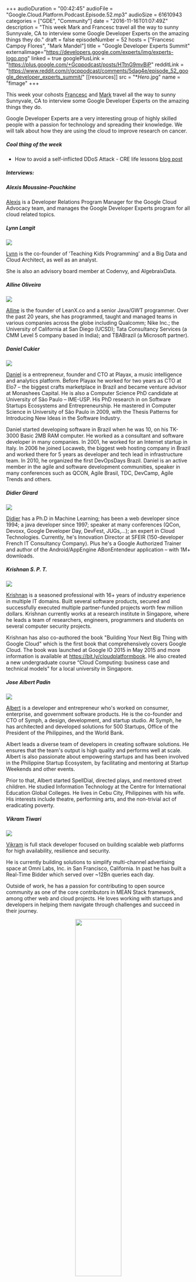 +++
audioDuration = "00:42:45"
audioFile = "Google.Cloud.Platform.Podcast.Episode.52.mp3"
audioSize = 61610943
categories = ["GDE", "Community"]
date = "2016-11-16T01:07:49Z"
description = "This week Mark and Francesc travel all the way to sunny Sunnyvale, CA to interview some Google Developer Experts on the amazing things they do."
draft = false
episodeNumber = 52
hosts = ["Francesc Campoy Flores", "Mark Mandel"]
title = "Google Developer Experts Summit"
externalimage="https://developers.google.com/experts/img/experts-logo.png"
linked = true
googlePlusLink = "https://plus.google.com/+Gcppodcast/posts/HTtnG9mvBiP"
redditLink = "https://www.reddit.com/r/gcppodcast/comments/5dag4e/episode_52_google_developer_experts_summit/"
[[resources]]
  src = "**Hero*.jpg"
  name = "fimage"
+++

This week your cohosts [Francesc](https://twitter.com/francesc) and [Mark](https://twitter.com/Neurotic)
travel all the way to sunny Sunnyvale, CA to interview some Google Developer Experts on the amazing things
they do.

Google Developer Experts are a very interesting group of highly skilled people with a passion for technology
and spreading their knowledge. We will talk about how they are using the cloud to improve research on cancer.

<!--more-->

##### Cool thing of the week

- How to avoid a self-inflicted DDoS Attack - CRE life lessons [blog post](https://cloudplatform.googleblog.com/2016/11/how-to-avoid-a-self-inflicted-DDoS-Attack-CRE-life-lessons.html)

##### Interviews:

##### Alexis Moussine-Pouchkine

[Alexis](https://twitter.com/alexismp) is a Developer Relations Program Manager for the Google Cloud Advocacy
team, and manages the Google Developer Experts program for all cloud related topics.

##### Lynn Langit

<a href="https://twitter.com/lynnlangit">
<img src="https://developers.google.com/experts/img/user/113276861370213912415.png" class="round-photo">
</a>

[Lynn](https://twitter.com/lynnlangit) is the co-founder of 'Teaching Kids Programming' and a Big Data
and Cloud Architect, as well as an analyst.

She is also an advisory board member at Codenvy, and AlgebraixData.

##### Alline Oliveira

<a href="https://twitter.com/allineo">
<img src="https://developers.google.com/experts/img/user/117229930258148676630.png" class="round-photo">
</a>

[Alline](https://twitter.com/allineo) is the founder of LeanX.co and a senior Java/GWT programmer.
Over the past 20 years, she
has programmed, taught and managed teams in various companies across the globe including Qualcomm;
Nike Inc.; the University of California at San Diego (UCSD); Tata Consultancy Services (a CMM Level
5 company based in India); and TBABrazil (a Microsoft partner).

##### Daniel Cukier

<a href="https://twitter.com/danicuki">
<img src="https://developers.google.com/experts/img/user/104200463293521594749.jpg" class="round-photo">
</a>

[Daniel](https://twitter.com/danicuki) is a entrepreneur, founder and CTO at Playax, a music intelligence and analytics 
platform. Before Playax he worked for two years as CTO at Elo7 – the biggest crafts marketplace in Brazil and became 
venture advisor at Monashees Capital. He is also a Computer Science PhD candidate at University of São Paulo – IME-USP. 
His PhD research in on Software Startups Ecosystems and Entrepreneurship. He mastered in Computer Science in University 
of São Paulo in 2009, with the Thesis Patterns for Introducing New Ideas in the Software Industry.

Daniel started developing software in Brazil when he was 10, on his TK-3000 Basic 2MB RAM computer. He worked as a 
consultant and software developer in many companies. In 2001, he worked for an Internet startup in Italy. In 2006 he 
joined Locaweb, the biggest web hosting company in Brazil and worked there for 5 years as developer and tech lead in 
infrastructure team. In 2010, he organized the first DevOpsDays Brazil. Daniel is an active member in the agile and 
software development communities, speaker in many conferences such as QCON, Agile Brasil, TDC, DevCamp, Agile Trends and others.

##### Didier Girard

<a href="https://twitter.com/DidierGirard">
<img src="https://developers.google.com/experts/img/user/115263933340916245640.jpg" class="round-photo">
</a>

[Didier](https://twitter.com/DidierGirard) has a Ph.D in Machine Learning; has been a web developer since
1994; a java developer since 1997; speaker at many conferences (QCon, Devoxx, Google Developer Day, DevFest,
JUGs,...); an expert in Cloud Technologies. Currently, he's Innovation Director at SFEIR (150-developer
French IT Consultancy Company). Plus he's a Google Authorized Trainer and author of the Android/AppEngine
ABonEntendeur application – with 1M+ downloads.

##### Krishnan S. P. T.

<a href="https://twitter.com/sptkrishnan">
<img src="https://developers.google.com/experts/img/user/100249220768956539299.jpg" class="round-photo">
</a>

[Krishnan](https://twitter.com/sptkrishnan) is a seasoned professional with 16+ years of industry
experience in multiple IT domains. Built several software products, secured and successfully executed
multiple partner-­funded projects worth few million dollars. Krishnan currently works at a research
institute in Singapore, where he leads a team of researchers, engineers, programmers and students on
several computer security projects.

Krishnan has also co-authored the book "Building Your Next Big Thing with Google Cloud"
which is the first book that comprehensively covers Google Cloud. The book was launched
at Google IO 2015 in May 2015 and more information is available at https://bit.ly/cloudplatformbook.
He also created a new undergraduate course “Cloud Computing: business case and technical models”
for a local university in Singapore.

##### Jose Albert Padin

<a href="https://twitter.com/albertpadin">
<img src="https://developers.google.com/experts/img/user/110932426733785443586.jpg" class="round-photo">
</a>

[Albert](https://twitter.com/albertpadin) is a developer and entrepreneur who's worked on consumer,
enterprise, and government software products. He is the co-founder and CTO of Symph, a design, development,
and startup studio. At Symph, he has architected and developed solutions for 500 Startups, Office of
the President of the Philippines, and the World Bank.

Albert leads a diverse team of developers in creating software solutions. He ensures that the team's
output is high quality and performs well at scale. Albert is also passionate about empowering startups
and has been involved in the Philippine Startup Ecosystem, by facilitating and mentoring at Startup
Weekends and other events.

Prior to that, Albert started SpellDial, directed plays, and mentored street children. He studied
Information Technology at the Centre for International Education Global Colleges. He lives in Cebu City,
Philippines with his wife. His interests include theatre, performing arts, and the non-trivial act of
eradicating poverty.

##### Vikram Tiwari

<a href="https://twitter.com/Vikram_Tiwari">
<img src="https://developers.google.com/experts/img/user/104084904111344977584.jpg" class="round-photo">
</a>

[Vikram](https://twitter.com/Vikram_Tiwari) is full stack developer focused on building scalable web platforms
for high availability, resilience and security.

He is currently building solutions to simplify multi-channel advertising space at Omni Labs, Inc. in San
Francisco, California. In past he has built a Real-Time Bidder which served over ~12Bn queries each day.

Outside of work, he has a passion for contributing to open source community as one of the core contributors
in MEAN Stack framework, among other web and cloud projects. He loves working with startups and developers
in helping them navigate through challenges and succeed in their journey.

<div style="text-align: center">
  <img src="/images/post/gde-mark.jpeg" style="margin: auto; width: 50%; max-width:300px">
  <p><small>Mark had fun at the Google Developer Experts Summit</small></p>
</div>


##### Question of the week

If I delete something from Datastore, is it strongly consistent?

- Data Consistency [docs](https://cloud.google.com/datastore/docs/concepts/structuring_for_strong_consistency)
- Strong Consistency Diagram - Developing Scalable Apps with Java [YouTube](https://www.youtube.com/watch?v=CEfCqqZ59m4)
- Developing Scalable Apps in Java with Google App Engine [Udacity](https://www.udacity.com/course/developing-scalable-apps-in-java--ud859)
- Developing Scalable Apps in Python with Google App Engine [Udacity](https://www.udacity.com/course/developing-scalable-apps-in-python--ud858)

##### Were will we be?

Francesc will be working on the next episode of [justforfunc](https://youtube.com/c/justforfunc) and enjoying some
holidays, right before joining our team offsite in Los Angeles with Mark.

{{< transcript "FRANCESC: Hi, and welcome to episode number 52 of the weekly Google Cloud Podcast. I am Francesc Campoy, and I'm here with my dear colleague Mark Mandel. Hey, Mark." >}}
MARK: Hey Francesc, how are you doing today? 

FRANCESC: Very happy. Surrounded by lots of really cool people here at-- we are a Mont-- we're not in Mountain View. We're actually in Sunnyvale, where the GDE Summit, the Google Developer Experts Summit is taking place. 

MARK: Yeah, it's been really, really cool hanging out with all the Google Developer experts. They're all excellent people. And it's very happiness-- 

FRANCESC: They're so interesting. So many cool interviews. We're going to have a bunch of short interviews where they're basically going to be telling us about what they do. And they do really cool stuff. 

MARK: They do do really cool stuff. And they do a bunch of events all around the world. So it's well worth listening to. 

FRANCESC: Yeah, and then at the end, we'll have a question of the week that comes from Slack, probably. 

MARK: Yeah, it comes from the Slack community. Really cool question about data store. 

FRANCESC: It involves-- it is interesting, because actually when I heard the question, I was like, I'm actually not sure about the answer. And then I was like, oh, that makes sense. But yeah, so that will be at the end. But before, we're going to have a cool thing of the week. 

And today is actually about a blog post. It's a really cool blog post. I really like it. The title is How to Avoid a Self-inflicted DDoS Attack, CRE Life's Lessons. 

MARK: Yeah, don't like, self-inflict at home. It's just a bad thing. 

FRANCESC: The worst part is that I've actually done the things that they say to do not do this. I've totally written code that did this. 

MARK: Yep. And I think it's one of these articles where you read it, and you're reading like, oh yeah, that totally makes sense. But until like somebody tells you to do these things, you're like, uh, why would that be a thing. 

FRANCESC: Yeah, so actually the one that I wrote is actually the first one that I've done today. Where it says try exponential backups so if something fails. So what it did was actually worse. 

MARK: Before you go into that, let's set some context. So the whole idea of the blog post. 

FRANCESC: The whole idea of the blog post is not best practices, it's the worst practices. One what are the things that if you write that could create issues? So it's like you should not just send requests on a fixed interval, regardless of the service working or not. Because then the end, basically what you're doing is you're adding more and more and more services trying to connect to your back end. And the back end is not up. 

So when it comes up, you have a huge amount of traffic waiting for you. So instead you should try exponential backoff. What I did was even better. I actually wrote an App Engine app that whenever a good [INAUDIBLE], it gets in the message to itself. So yeah. 

[LAUGHTER] 

It ended up being very funny to see how it [INAUDIBLE] App Engine scales very well. So I was able to send messages to itself saying I failed. 

MARK: And then there were more messages that went back to it. 

FRANCESC: It was awful. Yeah, software architecture is fun. So yeah, that is one of the things. Try exponential backoff. It always hurt. It always helps. 

MARK: Yeah, there are several really great things in here about if you're building particularly mobile apps with services at the backend that could go down, because yeah, software fails. So techniques like exponential backoff, adding a little jitter, implement retry mocking, things like that. Well worth your time because it can save you a lot of time if something goes horribly, horribly wrong and you need to get everything back up again. 

FRANCESC: Yeah, it definitely, definitely helps avoid outages. And especially when an outage happens, minimize the effects of it. So definitely check it out. I think it's a great blog post. I really enjoyed it. 

And now to start with the main content for today, we're going to be talking with Alexis Moussine-Pouchkine, also known as Alexis MP. He's going to be telling us a little bit about who are the GDEs. 

MARK: Yeah, and what they do. 

FRANCESC: So we're here now with someone else from our team. Not a developer advocate though. But what are you? Who are you? Alexis, can you tell us a little bit real quick who you are, and what do you do at Google? 

ALEXIS: Sure, I'm Alexis Moussine-Pouchkine. I usually go by Alexis MP, and I look after a number of communities that we have that is developer communities. And one of them is Google Developer Experts, GDEs, and specifically the ones that are specializing in cloud. 

FRANCESC: So for the episode today, we're actually interviewing a bunch of them. Could you tell us a little bit about who are they? What is a GDE and how do you become one? 

ALEXIS: Yes, that's an excellent question. A GDE is somebody that's passionate obviously about a technology, in our case Google Cloud. The program here is a way for them to be actually involved in speaking to program product managers in development teams, providing feedback, and taking what they learn and eventually when this hits the market, and trying to help us get the word out. When it comes to spreading the news, and speaking publicly, writing blogs. So a number of the listeners here will probably recognize some of the names as people authoring blogs and maybe good public speakers as well. 

FRANCESC: Yeah, they're all definitely very active in the open community. But I've heard that they also get privilege access to Google information. Like they have an NADA or something, right? 

ALEXIS: Right and then I'll get to the question about now you become one, because that's an interesting one. Yes, they're on their NDA, and that is how we can have some very interesting conversations about the things that is on the product manager's mind like the plans that they have. And try to validate those or amend them if possible. And get those people into early access program, maybe in a more systematic way than it would be if you were completely outside that program. And how do you become one? 

Well, you really need to be pretty technical. We're really looking for people that are able to pretty much be developer advocates, right? Now we just don't hire them. We have this relationship where we share a lot of stuff under NDA. 

We bring them to Mountain View once a year for a summit. And that's what's happening this year and this week in fact. And we hope that in return we'll get feedback from them. And from the sessions today, there definitely is feedback. 

MARK: Oh yeah. 

ALEXIS: Some of it is really good and I'm really happy about the way it's going. And their part of the job is to help us get the word out there. So it's very similar to a number of other programs. This one needs to be very technical, and we're looking for influencers. And we're always looking for people around the world to help us spread the news. 

FRANCESC: I was in the room a couple minutes before, and I was listening to one of the talks. And I got to say, they're a really tough audience. When a product manager would be like, well, we think about this and this and that, rather than be like, oh, that is nice, someone could be like, what about this other one? It's a really tough audience. 

ALEXIS: And then that's what we're looking for. 

FRANCESC: They have an opinion. 

ALEXIS: They have an opinion, and that's why they're GDEs. We expect the feedback. We're not looking for people that will just rehash whatever the party line is. We're looking for people that make the messaging, whatever it is, theirs. And will amend it and will give it their full potential, given what they got out of it. 

FRANCESC: That is awesome. Thank you so much for taking the time to tell us about GDEs today. 

ALEXIS: You bet. 

MARK: Now that we have a great idea of what GDEs are and what they do, why don't we go talk to some? 

FRANCESC: So we're very happy to have Lynn Langit today. Hello, how are you doing? 

LYNN: Hey, I'm doing great. 

FRANCESC: And you're one of the GDEs that I know the most because you write a lot about Windows and so many other crazy things. Why don't you tell us a little bit what do you do? 

LYNN: What do I do? I'm an independent cloud and big data architect. Most recently I've been working as lead on an iOT project on your competitor's cloud. But I am actually starting to do some work now back on your cloud in a really interesting vertical. And that vertical is scaling cancer genomics. 

MARK: Nice. Do you want to tell us a little bit more about that? 

LYNN: Yeah, for sure. Well, because I'm independent I can pretty much pick my projects. And so unfortunately, a friend of mine got cancer. And I was startled to see the lack of access to personalized treatments. And so I started to do some research. 

And I have a teenage daughter who had the good fortune to attend Stanford this summer and study cancer biology. So she had some information for me as well. And in looking at the state of research biology, I found that there was an opportunity to help educate the researchers about using various vendors' clouds to scale. So as I started to look into this, I saw that you guys here Google actually have a genomics API in alpha. 

And being a GDE, I have access to some of these alpha things that you guys have. So I got access to it and started working with it, and started learning biology. And here we go. 

FRANCESC: That sounds awesome. 

MARK: That's really amazing. 

FRANCESC: Cool. So can you share some of the results of it. How was your experience? How is it working with an alpha project? 

LYNN: I build software too, right? So alpha projects are alpha projects. But the genomics API really was very much a minimum viable. So it was a variant processing. So you input the data and then you magically get out a variant. 

So what the heck is a variant? For those of us who don't work in biology. So I'm still working on my understanding, so if you are a biologist listening, don't cringe. But the idea is that you've got genomic sequencing input. So TAGC, all that kind of stuff. 

And then you compare that with a reference genome. And then you find the variations or the variants, which I'm coming to understand is actually a very small percentage. Less than 1%. But it's those variants that are critical in personalized medicine. 

FRANCESC: Interesting. 

MARK: Cool. Well, I also know you've been a GDE for a little while. How did you end up becoming a GDE? What got you involved in the program? 

LYNN: I did a presentation on App Engine about six years ago to an all Microsoft audience. 

FRANCESC: Yeah, that gets you there. That gets you the title directly. Those points right there. 

LYNN: It pretty much did. 

MARK: And now I'm curious. What is your favorite thing about being part of the GDE program? What's been great for you? 

LYNN: So it's been really cool because I've been in since its inception to see the program grow. They were like, I don't know, 10, 15 people. And at this year's summit there's 300? Around 300 people I think. So it's super cool to see the program grow, to see new people come into the community, to get to know people across the world. 

Because one thing about this program, it really is a global program. And it's really interesting to me to learn about different areas of the world, travel, and work. Another thing that I'm doing is I'm starting to do some work in the Apac region. And I'm very excited that you guys are opening a data center in Australia. 

MARK: Me too. 

LYNN: So actually it's the combination of the two things. I applied and got accepted to speak at a biology conference on scaling using Google how to scale genomics in Australia. 

FRANCESC: Congratulations. 

LYNN: I know! I'm so excited! So I'm doing that in February next year. 

MARK: What's the name of the conference, in case people want to know? 

LYNN: It's called Galaxy 2016. So Galaxy is an emerging tool out of the biology research community. It was created at Johns Hopkins. And the idea is to leverage Docker so that you can capture configuration. Because another really interesting problem in this space is that a lot of the research is not reproducible because people do it on their desktop, they do it on a VM instance, they don't capture all the settings. And so something as simple and something that we all know as using Docker to capture configuration can really help. 

FRANCESC: Yep, very, very, very interesting. I never thought that the cloud would be so helpful to such interesting and important things like cancer. So thank you so much, Lynn, for your time. And have fun with the rest of the summit. 

MARK: And thanks so much for being a GDE. 

LYNN: Thank you so much. Thanks. 

MARK: We're joined again by another fantastic GDE, Alline. Thank you so much for joining us. How are you doing today? 

AL LINE: I'm doing terrific, great, really good. 

MARK: Thank you so much for being a GDE. Can you just tell us a little bit about you and what you do? 

ALLINE: Sure. I'm a Java developer and I work with App Engine since App Engine exists. And I absolutely love the two because just make our life incredibly easy. And I hate DevOps. 

And App Engine just saves my life. And yeah, and since then I never stop. And I'm glad it's [INAUDIBLE] out there and working great. 

FRANCESC: Nice. So are you independent? Do you work for a company? 

ALLINE: Yeah, I used to work with a lot of companies like Nike, Qualcomm, Citibank. 

FRANCESC: Heard of them. 

ALLINE: Yeah, kind of like that. And you name it. In Brazil, I'm from Brazil too, so a lot of companies in Brazil. But now I'm a little bit tired of corporation work and I'm play with a few startups and let's see how it goes. 

MARK: Excellent. Whereabouts are you located? 

ALLINE: I'm located him Brazil in Rio. 

MARK: And so as a GDE, are there communities out there that you're involved with, or events or any fun stuff about in that sort of region that people should know about if they want to be interested in Google Cloud? 

ALLINE: Of course. Not specifically for cloud, Google cloud, and like forget about App Engine. But there are a lot of Google events out there. And they growing a lot. 

And I just went to a DevFest in our central Brazil. And was like 600 developers. 

FRANCESC: Was it Belo Horizonte? 

ALLINE: It was Goiania. 

FRANCESC: Aw. How many DevFests do you have in Brazil? That's cool. 

ALLINE: Yes, we're big, and it's growing. It's popping up all over the place. Yeah, so and that's good because this is all new things happening. It wasn't like that before. So it's being like that now. 

FRANCESC: Could you tell us a little bit about how you became a GDE? 

ALLINE: Yes, so a lady that I'm obviously a fan of-- 

FRANCESC: We all are. 

ALLINE: --she called Lynn Langit. She was the GDE of the program, and she basically invented that, I think. Joking. Just cut that part. She was there since the beginning. And we are friends from San Diego. I used to live in San Diego too. 

And we worked together there. And we play and we teach kids and we do all fun things over there. We used to do. And as soon as she became a GDE and becomes a real program and it starts growing, she said OK, I have to invite people. She saw me and invite me. 

And I jump in right away and say I what an opportunity. What a real recognition. And that since then is making my life easier for my resume. For my personnel marketing and everything. It's incredible. 

FRANCESC: So we already covered what was your favorite part of the platform, which is clearly Java and App Engine, which is fun. It's not Go, but whatever. No, just kidding. 

ALLINE: Yeah, you're right. I got it. 

FRANCESC: What is your favorite part of being a GDE? 

ALLINE: I think it's two things that I love the most. One is the GDE community. That this is just incredible people. They all look like me. I feel like totally home. 

Outside of the tech community, the Google community, or the GDE community, I feel weird. I'm a nerd and I'm weird. But inside GDE I'm totally myself. 

FRANCESC: That is awesome. 

ALLINE: I'm home, so I love that. And outside of being a GDE for the whole world, when I say oh, do you work for Google though? That makes me look nice. I have to rephrase it. No I don't, but still they don't care what we say. They think we are a Google thing. 

FRANCESC: Yeah. The name Google open some doors sometimes. 

ALLINE: All the doors. All doors I want to be open. 

FRANCESC: That is awesome. 

MARK: Wonderful. Before we finish up, are there anything coming up or any events or things that people would like to-- the areas you're involved in, or you want to promote that are happening in your region that people would be interested in? 

ALLINE: Yeah, there's still a DevFest going on until the end of the month, right? It's the DevFest month. So I'm going to a few of them. I'm going to speak on App Engine Flexible. 

And how to reduce cost on the cloud, because cost is being a big thing. And what else? And after that I'm going to really focus on start up things. 

MARK: What are the names of the DevFests that you're going to? 

ALLINE: DevFest Campinas is the one I'm going to speak. 

FRANCESC: Cool. 

MARK: Excellent. Well, thank you so much for joining us today. We really appreciate you taking the time. 

FRANCESC: Thank you for being a GDE. 

ALLINE: Thank you, guys. 

FRANCESC: So, hi. We're with Daniel Cook here. Where are you from? 

DANIEL:  I'm from Brazil, Sao Paulo, Brazil. 

FRANCESC: Nice, I was supposed to go there. 

MARK: You were supposed to go there. 

DANIEL: You should, You should. 

FRANCESC: So tell us a little bit about yourself. What do you do? 

DANIEL: So I run a company, a startup in Sao Paulo. It's a music analytics platform. We use big data and music data to help music professions to expand their audience and to develop their own space. 

MARK: What's the name of the company? 

DANIEL: It's PlayX. 

MARK: PlayX. 

FRANCESC: Could you tell us a little bit more about how is it that you are a GDE? 

DANIEL: So basically I use a lot of cloud. I have been using cloud generally in my whole life, developing software. And then the start up, we needed a lot of computing power to start a business. So it's a different kind of business that you need a lot of computing to start. So even from scratch, we didn't have customers, but we needed a lot of cloud computing. 

And Google had this program for startups. So we could get some incentives from Google Cloud. And then we started to use Google Cloud. 

FRANCESC: Cool, so what products are using currently? What is a product that you're using the most? 

DANIEL: The most we use is Compute Engine. So we have something around 50 virtual machines running there. But we also use cloud storage, file storage, actually. 

And a little bit of Cloud SQL also. Not too much. Yeah, and the monitoring stat driver and the whole other thing. 

MARK: You said you're in Sao Paulo, and you're a GDE. Are you're involved with any events or any communities up there? Stuff like that? 

DANIEL: Yeah, I'm also a technical adviser of venture capital group in Sao Paulo. So I help a lot of companies in their portfolios to understand the Google technologies. So we have private events that I help them to start with Google Cloud. Most of them use Amazon as their platform. 

FRANCESC: For now. 

DANIEL: Yeah, for now. 

FRANCESC: So why don't you tell us what is your favorite thing about being a GDE, a Google Developer Expert? If you were to choose one. 

DANIEL: To be here with you guys. 

MARK: Excellent decision. 

FRANCESC: And now the real answer? 

DANIEL: So it's cool to have access to primer information. So before products get launched. So we can plan and maybe when we know it before anyone, we get, OK, let's wait because Google will launch something in the next month or instead of trying to tackle this problem and do a lot of work on that. We can wait. 

And so having privileged information about that is cool. And also having access to many other developers other experts, it's great. Because we can change knowledge. And this is a wonderful. 

FRANCESC: Cool. And one last question. What is your favorite product or feature of Google Cloud? 

DANIEL: One feature that I think is very interesting is the preemptable instances. So we could actually-- and I wrote a blog post about it-- could decrease our costs in 40% after moving part of our infrastructure to preemptable instances. And compared to others, for example, compared to spot instances in Amazon, it's a lot better because Spot you have all this complex speed things that you need to do. And preemptable is much more predictable. 

So you that the service will go down next 24 hours, so you plan for it. And you already know how much you're going to pay for that. So this is great. 

MARK: Daniel, thank you so much for joining us. And thank you so much for all the work you do as a GDE. We really appreciate it. 

DANIEL: Thanks. 

FRANCESC: Thanks for it. So I'm happy to have Didier in the Google Cloud Podcast. How are you doing, Didier? 

DIDIER: I'm fine. 

FRANCESC: Why don't you tell us a little bit about yourself? We kind of know, Didier you're from France, but what do you do? 

DIDIER: So I'm [INAUDIBLE] engineering at SFEIR. It's a [INAUDIBLE] company. We are about 300 developers. I'm doing some cloud stuff about eight years right now, for now. And that's it. 

FRANCESC: Cool. Could you tell us a bit more about your experience of the GDE? How long it's been since you joined the program? 

DIDIER: So I joined the program in 2012, so it's a long time ago. 

MARK: How did you end up being a GDE? 

DIDIER: So I start to use the App Engine as a beta tester. It was in 2008. And first I was using it for my own. I On top of App Engine I build an Android App Equations. It was quite a success because I've got about 1 million of download of the applications. 

And I find it very easy to use, App Engine and quite useful. So I start to push App Engine inside my company. And then the story starts. 

FRANCESC: Cool, what language was this? 

DIDIER: At first, I was using Pythons, and I switched to Java on IO. I'm using Go mainly. 

FRANCESC: Cool. So Nexus PHP? 

DIDIER: I'm not sure. 

FRANCESC: Nice. So why don't you tell us a bit about your experience with the platform? What is your favorite product? 

DIDIER: So you ask me for my favorite products. 

FRANCESC: Yes, or feature. 

DIDIER: Feature. Maybe I have two. App Engine. I love a lot App Engine because it helps to build very scalable application, and it's very easy to do that. For example, I have built applications for clients who want to scale from zero to millions of people in a few minutes. App Engine can help to do that. 

And maybe the second one is BigQuery because, for the same reason, you can have queries that run on billions of lines. And you have the result in a few seconds. I love that. 

FRANCESC: Yeah. I've got to say that one of the times I went to-- I think I was in DevOps Paris-- I went to one of your trainings, one of your BigQuery trainings. It was pretty amazing, I've got to say. I know BigQuery, and I was impressed. 

MARK: Well, it sounds like you hit up a number of events for doing presentations and training. What have been some of your favorite events that you've been talking at? 

DIDIER: I don't remember which ones was the best. 

MARK: What's your favorite? What's most memorable, then? 

DIDIER: Yeah. I love to talk to DevOps, for example, also to Dev Fest. And to small event also because of course it's fun to go to a large event with hundreds of people. But sometimes you have very nice moments in a small place with maybe only 30 people, like in Java user group of GDG or something like that. 

FRANCESC: Why don't you tell us about what is your favorite part about being a GDE, being a Google Developer Expert? 

DIDIER: What I love is just to share what I know about the platform. 

MARK: Nice. 

DIDIER: Just simple. 

MARK: And is that mainly through training and presentations? Or do you do anything else? 

DIDIER: I'm doing mainly presentation and training. I have trained about in France. But I think I'm near 1,000 people in training. 

MARK: Nice. Very, very nice. 

FRANCESC: Yeah. That is more than me, I think. 

MARK: You need to lift your game, Francesc. 

FRANCESC: That is very amazing. Yeah. I need to get working. Yeah. That is awesome. 

MARK: All right. Well, thank you so much for joining us today. I really appreciate you taking the time. And thanks so much for being a GDE. 

DIDIER: Thanks. 

MARK: Thank you. 

FRANCESC: Cool. 

MARK: Hey, Krishnan. Thank you very much for joining us today. How are you doing? 

KRISHNAN: I'm doing good, enjoying the GDE Summit as always. This has been my third GDE Summit so far. 

FRANCESC: Nice. 

MARK: Excellent. Do you want to tell us a little bit about you, what you do, your background? 

KRISHNAN: OK. So I came into the GDE world from actually the GDG world, which is the Google Developer Group. I'm founder of the Google Developer Group in Singapore, which I did so in 2009 around June. That was just six months after the first GDG-- or it was called G Tech at the time-- that was created by [INAUDIBLE]. 

So I was managing the group until the end of last year, that is, in 2015. And over the span of five years, I did 60 events. And I've given nearly 20 public talks in Singapore, Brunei, Taiwan, Malaysia, I think virtually over Bangladesh, a little bit, I believe, in Indonesia as well. 

MARK: That's a fairly impressive resume. I assume that means you're based out of Singapore. 

KRISHNAN: I moved to the US. I had an opportunity to work on a Google Cloud product. So I'm currently based in Washington, DC. I'm very new to US. So from this January, I'm living in Washington, DC. 

MARK: Excellent. 

FRANCESC: And on top of all this impressive activity, you also wrote a book. 

KRISHNAN: Yes. I did write a book. Thanks for reminding-- or thanks for remembering it. 

FRANCESC: I remember that. I reviewed it. 

KRISHNAN: Oh yeah. You did. Thank you. So I wrote the first book on the Google Cloud. It was called "Building Your Next Big Thing on Google Cloud." That's very, very passionate to me. That's because I got so much support from Googlers like yourself, and also the other product managers, who reviewed each and every chapter of the book. And I believe till today that is the only comprehensive book that has been written. 

I am looking forward to have some time to actually rewrite the book, but probably in a different form, not as an entire book. Because the pace at which the Google Cloud universe is expanding, there is no way I can write one book cover to cover. And it's just going to be a Bible very soon, right? That's the way it's going to go. 

FRANCESC: Yeah. By the time you finish the book, also, we have released plenty of products. 

KRISHNAN: Exactly. 

MARK: Everything changes. 

KRISHNAN: Yeah. 

FRANCESC: That is cool. 

MARK: It sounds like you've done a whole bunch of events. Were there particular events around the APAC region that you found were particularly great, like community events or conferences or anything like that, considering you spoke so much around the area? 

KRISHNAN: Primarily, my talkings were in the GDG meet ups in Singapore, then on the Dev Fest in Brunei. Then there was one event. It was some kind of a cloud conference in Malaysia-- I forgot the name-- that was having a multi vendors kind of thing. And I presented about the Google Cloud there. 

MARK: Fantastic. 

FRANCESC: Cool. So you mentioned that you have been part of the GDE program for at least three years. This is the third time that you come to the summit. 

KRISHNAN: That's right. 

FRANCESC: What is your favorite part of being a GDE? 

KRISHNAN: OK. My favorite part is the opportunity to test new technologies and to give direct feedback to the program managers, or product managers. That's my favorite part of being a GDE. And that's where we feel that we are valued so much. And we are a small group of people who are valued by Googlers, by Google as a company itself, where they're trusting us with all these upcoming things. And we can give the feedback. And in many cases, our feedback actually productizes, gets absorbed into the product. 

FRANCESC: Yeah. I really like that at the end of every single session, there is a Q&A. But it is not really a Q&A. It's just the audience giving their opinion about things, which is pretty awesome. 

KRISHNAN: Yeah. So it's a really open discussion even today. And I enjoy every single session where I guess we didn't even have a Q&A at the end of it because we started interrupting the speaker. And the speaker was just enjoying-- 

MARK: It's pretty awesome. That's fantastic. 

FRANCESC: Yeah. 

MARK: Excellent. Well, Krishnan, thank you so much for joining us. Thank you so much for being a GDE. We really appreciate you taking the time. 

KRISHNAN: And thank you for interviewing me. 

FRANCESC: Thank you. So now we are joined not by one GDE, by two. We have Albert and Vikram. Hi. How are you doing? 

ALBERT: Hello. 

VIKRAM: Hello. I'm good. 

MARK: Two GDEs are better than one. 

FRANCESC: Yeah. And also, I think that the good story here is that they actually know each other. How do you know each other? 

VIKRAM: So we actually met back in GCP Next last year. And since then, we have been in touch with each other. And he is in Indonesia. And I've been in India. 

ALBERT: And I'm from Philippines. Close, close. Southeast Asia. 

FRANCESC: Pretty close. 

MARK: You two clearly know each other very well. 

VIKRAM: So yeah. We have been in touch with other GDG communities and other events. 

FRANCESC: Cool. So it's Google Developer friends. That is so cool. 

ALBERT: Yeah. Actually, it was quite funny how we met. So we were standing in line in queue to the Cloud Vision booth, the Emotobooth. So then the guy said, next. And I was like, OK, who's going to go first? And the guy says, both of you, come over. And so we posed together. And then we introduced each other. 

I actually didn't get his name. He didn't get my name. We just sort of like-- we had a picture together. And then my friend, a Googler back in the Philippines, said, oh, you're in GCP. Meet Vikram. You should meet Vikram. And then he tagged him in my profile. And then I looked and I was like, I've met this guy. And so I started hunting him around again. 

FRANCESC: GCP Next missed connections. 

MARK: Yeah. There's a demo in that that we could build. 

FRANCESC: That is really cool. 

MARK: That's super cool. So why don't you both tell us a little bit about yourselves, and what your backgrounds are and what you're doing. 

ALBERT: OK. So I'm the CTO and co-founder of Symph. We're a branding, design, web, and mobile development company. So we do work for companies and governments. We do a lot of work. Maybe I think that brands you'd recognize would be the government of Philippines brand, the World Bank, and other clients as well, both local and overseas to the Philippines. 

So we have a team of about 40 people. We do a lot of our work in Google Cloud, obviously. That allows us to really build products for our clients quicker without having to worry about much of the DevOps. 

VIKRAM: Yeah. So I'm a Full Stack Developer at Omni. We are based out of San Francisco. And we are easing the marketing needs for all the analytics performance, whether it's machine learning on that, and using that to help marketers simplify their decisions and their data collection. 

FRANCESC: Cool. And why don't you tell us a little bit from your personal experience? What is your favorite feature or product of Google Cloud? Maybe you go first, Vikram. 

VIKRAM: So one of the two favorite features, favorite programs, I really like the no-ops strategy for Google. So that involves on one end, we have App Engine. On the other end, we have BigQuery. So both of them, when working together, they form the best ease of product usage for me because I don't have to manage anything. 

And being in a startup, it's really good for me because I don't have to worry about anything-- nothing on the database side, nothing on the scalability of the web app that we have. 

FRANCESC: Very cool. What about you? 

ALBERT: Yeah. I mean, similar here, App Engine. I mean, no-ops is really a big thing for us. Like, if I can one button instead of having to configure and do 10 buttons, I would want the one button that does the same thing. So I like App Engine very much. 

I also like-- I don't know if it's Google Cloud. I don't really know what the official [INAUDIBLE]. But I really like Firebase real time database. It just really works really nicely. I mean, we spent hours, maybe even days, trying to replicate the functionality ourselves. But when you can go Firebase, it just works. 

FRANCESC: Yeah. I'm not sure if Firebase is technically part of Google Cloud. 

MARK: It's part of the family. 

FRANCESC: We do love them. 

MARK: We love them. They're part of the family, I think. 

FRANCESC: We definitely love them. 

VIKRAM: I love them too. 

MARK: So you're both GDEs. Why don't you tell us a little bit about what you do as a GDE and what some of your favorite things to do as a GDE is. 

ALBERT: All right. So I do a lot of talking. I like talking more than writing. So I don't have much blogs or maybe even online material. But I do a lot of talks. So I go around, give talks, encourage students, maybe developers as well, on topics like App Engine, Firebase, even machine learning. So we talk about TensorFlow. We talk about getting started in TensorFlow, and just going to tutorials and making sure that people are getting to know the latest and they're getting on board, as opposed to just finding out what's there when they start working. 

So I really have fun doing that and mostly just really speaking around the area. 

FRANCESC: Cool. What about you? 

VIKRAM: So I used to do a lot of public speaking back while I was in India. And since I moved here, my focus has changed from public speaking to direct engagements and writing more blogs and doing more hands-on testing and hands-on development of alpha products which already we have access to. So I do those. I get feedback back to team. Or I go direct engagements with other startups which are in the area, or startups which I have connected through from India. And I do hands-on management and hands-on-- 

MARK: Consultancy? 

VIKRAM: Hands-on consultancy with them. 

MARK: So that's really interesting. How did you both end up becoming GDEs? How did you end up there? 

ALBERT: So I started on Google App Engine, or when I would say Google App Engine was the only thing Google Cloud. That was eight years ago. I've been programming on that since. And then I was just basically talking about it, advocating for it, having my own workshops. Didn't even have Google support back then, like no swags. 

And then suddenly, about three years after I started, I got somebody who contacted me and wanted me to speak at a dev fest. That was the first dev fest in our area. I talked about App Engine. Nobody really knew about App Engine back then in our area, aside from that talk. So I have just continuously been doing that. 

In fact, I didn't even know about the experts program until I was told that I was nominated to the program. And I want you to talk to somebody. You're going to get an interview. And I'm like, OK. So that was pretty interesting. 

VIKRAM: For me, I've been pretty much involved with GDG communities since I was in school. So I ran a GDG for two years there. Then I ran a GDG in New Delhi for two years. So I've been pretty much involved with the GDG community and GDE in part. And I've done multiple events on Google Cloud, and scripts, and like [INAUDIBLE], et cetera. But I focused myself after college into more of the cloud stuff. And since then, I've been getting more hands-on onto cloud. 

And since I moved here in SF, it's been even more hands-on. And then somebody from the team-- it was actually Ray Sang-- who discovered me, who reached out to me. And he said that you should apply for this. And I met Alexis at the GCP Next, actually, last year. And since then, I've been here. Actually, Mark took my interview. 

FRANCESC: Oh, nice. Really? Oh. That is cool. 

MARK: Yeah. So he has to say nice things about me now. 

FRANCESC: No, not anymore. 

MARK: That's true. 

FRANCESC: Cool. Well, thank you so much for taking the time to talk to us today. And thank you for being GDEs. 

ALBERT: Thank you. 

VIKRAM: Thank you for having us. 

ALBERT: Thanks so much. 

FRANCESC: That was-- I was going to say a great conversation. That was a bunch of great conversations. So thanks to all the GDEs that we interviewed, also to the ones that somehow got cut off. This episode otherwise could be three hours. 

MARK: Yeah. There were so many GDEs here I could have spent a whole 20 minutes, half an hour, three hours talking to about their stuff. 

FRANCESC: Oh yeah. So interesting. And even the ones that didn't want to talk to us were also very interesting. Anyway, I think it's time to go with a question of the week. And the question of the week today, as we said at the beginning, come from Slack. And it is about data store. 

So if I delete something from data store-- so to delete something, you're going to use the delete operation that requires a key. And you're going say, delete this key, right? Is that strongly consistent or eventually consistent? 

MARK: So Francesc, that's a really great question. 

FRANCESC: Thank you. 

MARK: Because, like many types of things in software development, it depends. So basically, within data store, if you're interacting with a record, whether it's delete or get or put, if you're interacting with it through it's unique identifier key, that is strongly consistent. So if I put something in data store and then ask for it by its key, I'll get it back straightaway. 

FRANCESC: So that is strongly consistent. 

MARK: That is strongly consistent. However, generally speaking-- we will go into this in a second- when you query for stuff-- so you're looking for, say, numerous records, so every person who has an age over 23, for example-- that is eventually consistent. 

FRANCESC: Cool. 

MARK: So you have to take that into account. 

FRANCESC: So that means that in our case, if you have a key, like you have a person that is 30 years old-- 

MARK: Yep. 

FRANCESC: --and you delete it. And then right after, you ask for, give me a list of the people that are over 23, you might get that person back because it's eventually consistent. 

MARK: Exactly. And you might not because it's eventually consistent. Now, there are some things in there to make sure it is strongly consistent. There's a thing called ancestor queries. So you can tie a record essentially to another record, like a parent record. 

And when you do that, what that means is when you do a query, you can then do an ancestor query. You're basically saying, give me every person who's over 23 who is attached to this parent record. In that case, it will be consistent. The trade-off there, though, is in write speed. So when you write things to data store that are attached to a single entity, you can usually do it around one per second. So that's a trade-off you have to consider when designing how you're going to use and how you're going to structure your data within data store. 

FRANCESC: Cool. I think that that makes it pretty clear. And actually, what I'm going to do is there's a really, really good explanation of all of this in a Coursera course. It's called Building Scalable Web Applications with App Engine. And it's available for Java and Python. So I'll put a link to that. They explain very, very well how all of this works and why is it the way it's done. 

MARK: Yeah. Data store is hugely, hugely powerful. But you definitely need to know how it works. 

FRANCESC: There are some constraints. But in exchange, you get crazy scalability. 

MARK: Yeah, absolutely. 

FRANCESC: Definitely worth it. 

MARK: Excellent. Well, Fransesc, thank you again for another episode. Are you going anywhere or doing anything Just For Func-ing? What are you up to? 

FRANCESC: So I, again, released a new episode of Just for Func. So go check it out. It's youtube.com/c/justforfunc with a C at the end. 

MARK: Nice. 

FRANCESC: And other than that, what am I doing? I'm actually enjoying some holidays. So I'll be going to China for some holidays, and then back to have an off site with our beautiful team. 

MARK: Very nice. Yeah. 

FRANCESC: Very excited about that one. 

MARK: Cool. I am not going anywhere for, I think, the rest of the year-- cross fingers. 

FRANCESC: You're coming to the off site. 

MARK: I am coming to the off site. That is true, actually. I am coming to the off site. And I will be participating in Thanksgiving in some way, shape, or form, which will be interesting. 

FRANCESC: Eating turkey. 

MARK: Yep. 

FRANCESC: Well, thank you again. And I think that it's been a super long time since we have not given our listeners the ways they can contact us. 

MARK: Yes. 

FRANCESC: So why don't we do it? 

MARK: I think so. How can they reach us over email 

FRANCESC: Hello@gcppodcast.com. 

MARK: The website? 

FRANCESC: GCPPodcast.com or cloud.google.com/podcast. 

MARK: They can reach us on Reddit. 

FRANCESC: Reddit.com/r/gcppodcast. 

MARK: Yes. Google+? 

FRANCESC: +GCPPodcast. 

MARK: On Slack. 

FRANCESC: On Slack, there is a channel called Podcast, which is part of the Google Cloud community. 

MARK: Excellent. And I think the last one I think I'm missing is on Twitter. 

FRANCESC: At Twitter, which is GCPPodcast. And also, you're also forgetting the fact that we're on YouTube. 

MARK: Oh yeah. 

FRANCESC: Yeah. So there's a playlist with all these episodes and more on the Google Cloud channel. So go check it out. There's a podcast playlist. Rather than listening to us on your mobile phone, listening to a podcast application, you can also just watch it. There's not much to see. It's just an image. But you can listen to us. 

MARK: Yeah. If you're a YouTube Red subscriber, you can download it offline storage and listen to it that way too. 

FRANCESC: That is a very good idea. Had not thought about that. 

MARK: There you go. 

FRANCESC: Good ideas, Mark. 

MARK: I'm going to open up another idea we had in another episode, which is if you want to come on the podcast, but just in a little way, if you want to record a question and email it in to us, say, like, as a Drive or a Dropbox link or anything like that, if you gave us a good question, we'll definitely put it on the podcast. 

FRANCESC: And we're actually considering giving prizes to people that do this. We still don't know what. 

MARK: Mystery prizes. 

FRANCESC: Eventually consistent prizes. 

MARK: Ooh, I like it. 

FRANCESC: There you go. 

MARK: Excellent. All right, Fransesc. Thank you so much for joining me yet another week. 

FRANCESC: Thank you, Mark. And talk to you and to you all next week. 

MARK: See you next week. 
{{< /transcript >}}
